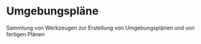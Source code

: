# Umgebungspläne 

Sammlung von Werkzeugen zur Erstellung von Umgebungsplänen 
und von fertigen Plänen
